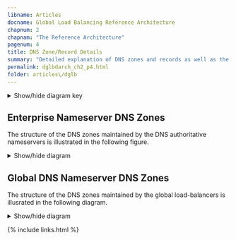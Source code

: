 ```yaml
---
libname: Articles
docname: Global Load Balancing Reference Architecture
chapnum: 2
chapnam: "The Reference Architecture"
pagenum: 4
title: DNS Zone/Record Details
summary: "Detailed explanation of DNS zones and records as well as the recursive resolution process used in this architecture."
permalink: dglbdarch_ch2_p4.html
folder: articles\/dglb
---
```


<details>
<summary >
Show/hide diagram key
</summary>

![image](./dglb-zones-key.drawio\.svg)

</details>


## Enterprise Nameserver DNS Zones

The structure of the DNS zones maintained by the DNS authoritative nameservers is illustrated in the following figure.

<details>
<summary >
Show/hide diagram
</summary>

![image](./dglb-zones-1.drawio.svg)

</details>

## Global DNS Nameserver DNS Zones

The structure of the DNS zones maintained by the global load-balancers is illusrated in the following diagram.

<details>
<summary >
Show/hide diagram
</summary>

![image](./dglb-zones-2.drawio.svg)

</details>

{% include links.html %}